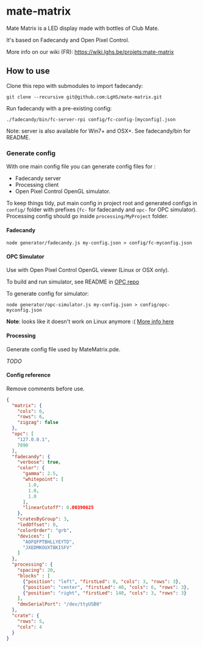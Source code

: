 # mate-matrix

Mate Matrix is a LED display made with bottles of Club Mate.

It's based on Fadecandy and Open Pixel Control.

More info on our wiki (FR): 
https://wiki.lghs.be/projets:mate-matrix 

## How to use

Clone this repo with submodules to import fadecandy: 

`git clone --recursive git@github.com:LgHS/mate-matrix.git`

Run fadecandy with a pre-existing config:

`./fadecandy/bin/fc-server-rpi config/fc-config-[myconfig].json`

Note: server is also available for Win7+ and OSX+. See 
fadecandy/bin for README.

### Generate config

With one main config file you can generate config files for :

* Fadecandy server
* Processing client
* Open Pixel Control OpenGL simulator.

To keep things tidy, put main config in project root
and generated configs in `config/` folder with prefixes
(`fc-` for fadecandy and `opc-` for OPC simulator).
Processing config should go inside `processing/MyProject`
 folder.

#### Fadecandy

`node generator/fadecandy.js my-config.json > config/fc-myconfig.json`

#### OPC Simulator

Use with Open Pixel Control OpenGL viewer (Linux or OSX only).

To build and run simulator, see README in [OPC repo](https://github.com/zestyping/openpixelcontrol)

To generate config for simulator:

`node generator/opc-simulator.js my-config.json > config/opc-myconfig.json`

**Note**: looks like it doesn't work on Linux anymore :(
[More info here](https://groups.google.com/d/topic/fadecandy/aKD9_kCoYDc/discussion)

#### Processing

Generate config file used by MateMatrix.pde.

_TODO_

#### Config reference

Remove comments before use.

```json
{
  "matrix": {
    "cols": 6,
    "rows": 6,
    "zigzag": false
  },
  "opc": [
    "127.0.0.1",
    7890
  ],
  "fadecandy": {
    "verbose": true,
    "color": {
      "gamma": 2.5,
      "whitepoint": [
        1.0,
        1.0,
        1.0
      ],
      "linearCutoff": 0.00390625
    },
    "cratesByGroup": 3,
    "ledOffset": 0,
    "colorOrder": "grb",
    "devices": [
      "AOFQFPTBHLLYEYTD",
      "JXEDMKOUXTBKISFV"
    ]
  },
  "processing": {
    "spacing": 20,
    "blocks" : [
      {"position": "left", "firstLed": 0, "cols": 3, "rows": 3},
      {"position": "center", "firstLed": 40, "cols": 6, "rows": 3},
      {"position": "right", "firstLed": 140, "cols": 3, "rows": 3}
    ],
    "dmxSerialPort": "/dev/ttyUSB0"
  },
  "crate": {
    "rows": 5,
    "cols": 4
  }
}
```
